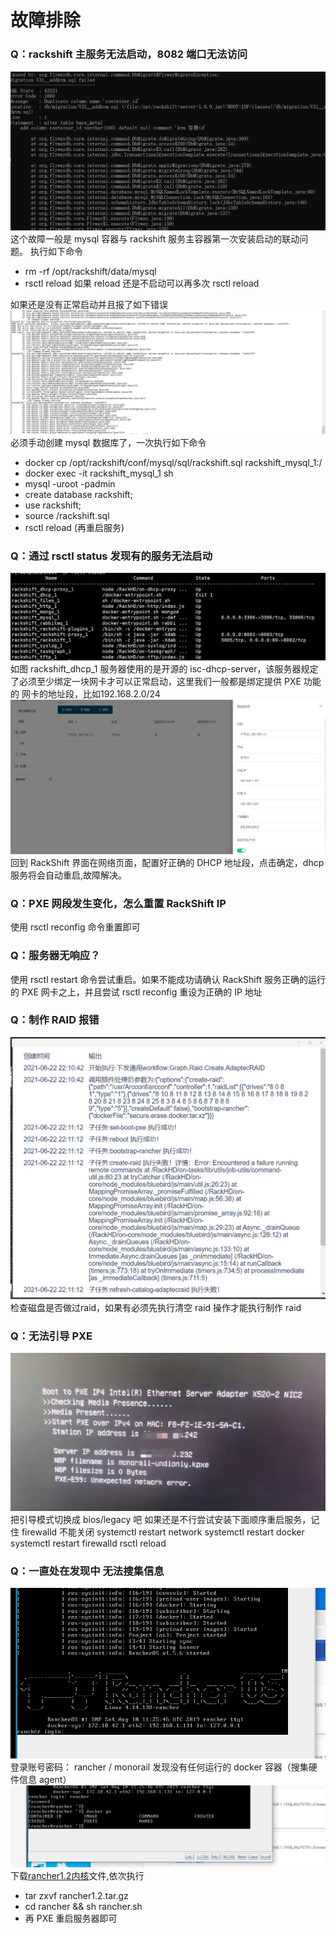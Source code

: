 # 故障排除
### Q：rackshift 主服务无法启动，8082 端口无法访问
![img.png](static/wizard/flywayerror.png)
这个故障一般是 mysql 容器与 rackshift 服务主容器第一次安装启动的联动问题。
执行如下命令  

- rm -rf /opt/rackshift/data/mysql
- rsctl reload
如果 reload 还是不启动可以再多次 rsctl reload

如果还是没有正常启动并且报了如下错误
![runnob](static/faq/mysql_error.png)
必须手动创建 mysql 数据库了，一次执行如下命令

- docker cp /opt/rackshift/conf/mysql/sql/rackshift.sql rackshift_mysql_1:/
- docker exec -it rackshift_mysql_1 sh
- mysql -uroot -padmin
- create database rackshift;
- use rackshift;
- source /rackshift.sql
- rsctl reload (再重启服务)

### Q：通过 rsctl status 发现有的服务无法启动
![runnob](./static/faq/dhcp-error.jpg)
如图 rackshift_dhcp_1 服务器使用的是开源的 isc-dhcp-server，该服务器规定了必须至少绑定一块网卡才可以正常启动，这里我们一般都是绑定提供 PXE 功能的
网卡的地址段，比如192.168.2.0/24
![runnob](./static/faq/dhcp-config.jpg)
回到 RackShift 界面在网络页面，配置好正确的 DHCP 地址段，点击确定，dhcp 服务将会自动重启,故障解决。

### Q：PXE 网段发生变化，怎么重置 RackShift IP
使用 rsctl reconfig 命令重置即可
 
### Q：服务器无响应？
使用 rsctl restart 命令尝试重启。如果不能成功请确认 RackShift 服务正确的运行的 PXE 网卡之上，并且尝试 rsctl reconfig
重设为正确的 IP 地址 

### Q：制作 RAID 报错
![img.png](static/faq/img.png)
检查磁盘是否做过raid，如果有必须先执行清空 raid 操作才能执行制作 raid

### Q：无法引导 PXE
![img.png](static/faq/uefi.png)
把引导模式切换成 bios/legacy 吧
如果还是不行尝试安装下面顺序重启服务，记住 firewalld 不能关闭
systemctl restart network
systemctl restart docker
systemctl restart firewalld
rsctl reload

### Q：一直处在发现中 无法搜集信息
![img.png](static/faq/discoverying.png)
登录账号密码： rancher / monorail 发现没有任何运行的 docker 容器（搜集硬件信息 agent）
![img.png](static/faq/rancher.png)
下载[rancher1.2内核](static/rancher1.2.tar.gz)文件,依次执行  

- tar zxvf rancher1.2.tar.gz
- cd rancher && sh rancher.sh
- 再 PXE 重启服务器即可
